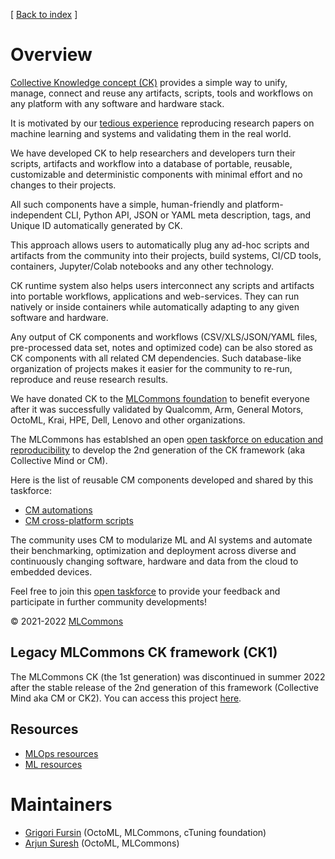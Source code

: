 [ [Back to index](README.md) ]

# Overview

[Collective Knowledge concept (CK)](https://arxiv.org/pdf/2011.01149.pdf) 
provides a simple way to unify, manage, connect and reuse any artifacts, scripts, tools and workflows 
on any platform with any software and hardware stack. 

It is motivated by our [tedious experience](https://learning.acm.org/techtalks/reproducibility) 
reproducing research papers on machine learning and systems and validating them in the real world.

We have developed CK to help researchers and developers turn their scripts, artifacts and workflow
into a database of portable, reusable, customizable and deterministic components
with minimal effort and no changes to their projects.

All such components have a simple, human-friendly and platform-independent CLI, Python API,
JSON or YAML meta description, tags, and Unique ID automatically generated by CK.

This approach allows users to automatically plug any ad-hoc scripts and artifacts 
from the community into their projects, build systems, CI/CD tools,
containers, Jupyter/Colab notebooks and any other technology.

CK runtime system also helps users interconnect any scripts and artifacts 
into portable workflows, applications and web-services.
They can run natively or inside containers while automatically 
adapting to any given software and hardware.

Any output of CK components and workflows (CSV/XLS/JSON/YAML files,
pre-processed data set, notes and optimized code) can be also stored 
as CK components with all related CM dependencies.
Such database-like organization of projects makes it easier
for the community to re-run, reproduce and reuse research results.

We have donated CK to the [MLCommons foundation](https://mlcommons.org) 
to benefit everyone after it was successfully validated by Qualcomm, Arm, General Motors,
OctoML, Krai, HPE, Dell, Lenovo and other organizations.

The MLCommons has establshed an open [open taskforce on education and reproducibility](mlperf-education-workgroup.md)
to develop the 2nd generation of the CK framework (aka Collective Mind or CM).

Here is the list of reusable CM components developed and shared by this taskforce:
* [CM automations](list_of_automations.md)
* [CM cross-platform scripts](list_of_scripts.md)

The community uses CM to modularize ML and AI systems and automate their benchmarking, 
optimization and deployment across diverse and continuously changing software, hardware and data
from the cloud to embedded devices.

Feel free to join this [open taskforce](docs/mlperf-education-workgroup.md) 
to provide your feedback and participate in further community developments!

&copy; 2021-2022 [MLCommons](https://mlcommons.org)<br>

## Legacy MLCommons CK framework (CK1)

The MLCommons CK (the 1st generation) was discontinued in summer 2022 after the stable release of the 2nd generation of this framework (Collective Mind aka CM or CK2).
You can access this project [here](../ck1).

## Resources

* [MLOps resources](misc/MLOps.md)
* [ML resources](misc/ML.md)

# Maintainers

* [Grigori Fursin](https://cknowledge.io/@gfursin) (OctoML, MLCommons, cTuning foundation)
* [Arjun Suresh](https://www.linkedin.com/in/arjunsuresh) (OctoML, MLCommons)
